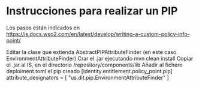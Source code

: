 Instrucciones para realizar un PIP
===================================

Los pasos están indicados en https://is.docs.wso2.com/en/latest/develop/writing-a-custom-policy-info-point/ 

Editar la clase que extienda AbstractPIPAttributeFinder (en este caso EnvironmentAttributeFinder)
Crar el .jar ejecutando mvn clean install
Copiar el .jar al IS, en el directorio /repository/components/lib
Añadir al fichero deploiment.toml el pip creado
[identity.entitlement.policy_point.pip]
attribute_designators = [
"us.dit.pip.EnvironmentAttributeFinder"
]
